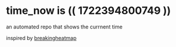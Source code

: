 # time_now is (( 1722394800749 ))

an automated repo that shows the currnent time

inspired by [breakingheatmap](https://github.com/breakingheatmap/breakingheatmap)